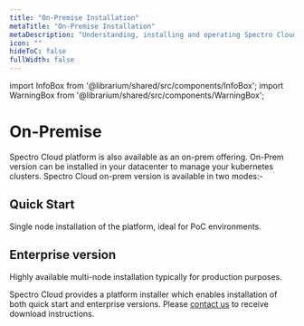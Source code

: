 ```yaml
---
title: "On-Premise Installation"
metaTitle: "On-Premise Installation"
metaDescription: "Understanding, installing and operating Spectro Cloud's Enterprise (on-premise) variant."
icon: ""
hideToC: false
fullWidth: false
---
```


import InfoBox from '@librarium/shared/src/components/InfoBox';
import WarningBox from '@librarium/shared/src/components/WarningBox';

# On-Premise 

Spectro Cloud platform is also available as an on-prem offering. On-Prem version can be installed in your datacenter to manage your kubernetes clusters. 
Spectro Cloud on-prem version is available in two modes:-

## Quick Start

Single node installation of the platform, ideal for PoC environments.

## Enterprise version

Highly available multi-node installation typically for production purposes.



Spectro Cloud provides a platform installer which enables installation of both quick start and enterprise versions. Please [contact us](https://www.spectrocloud.com/contact/) to receive download instructions.


